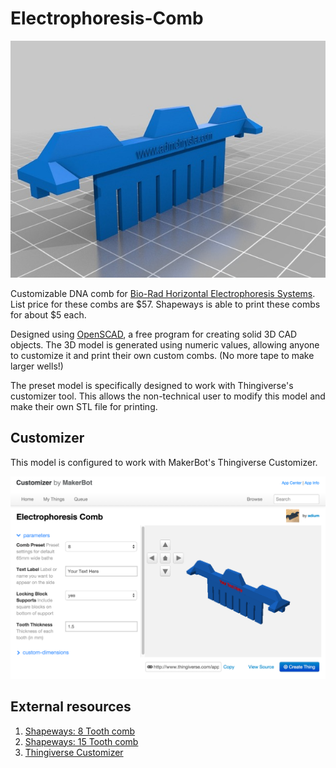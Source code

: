 # Electrophoresis-Comb
![8 tooth comb](https://github.com/admish/Electrophoresis-Comb/blob/master/img/stl_preview.jpg)

Customizable DNA comb for [Bio-Rad Horizontal Electrophoresis Systems](http://www.bio-rad.com/en-us/product/mini-sub-cell-gt-cell).  List price for these combs are $57.  Shapeways is able to print these combs for about $5 each. 


Designed using [OpenSCAD](http://www.openscad.org/), a free program for creating solid 3D CAD objects.  The 3D model is generated using numeric values, allowing anyone to customize it and print their own custom combs.  (No more tape to make larger wells!)

The preset model is specifically designed to work with Thingiverse's customizer tool.  This allows the non-technical user to modify this model and make their own STL file for printing.


## Customizer
This model is configured to work with MakerBot's Thingiverse Customizer.  

![Thingiverse Customizer](https://github.com/admish/Electrophoresis-Comb/blob/master/img/thingiverse_customizer.png)

## External resources
1. [Shapeways: 8 Tooth comb](https://www.shapeways.com/product/VATXTA8JE/8-tooth-electrophoresis-comb)
1. [Shapeways: 15 Tooth comb](https://www.shapeways.com/product/ZYNJVY6ES/15-tooth-electrophoresis-comb)
1. [Thingiverse Customizer](http://www.thingiverse.com/thing:1346188)
